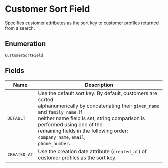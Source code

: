 <!-- Optimized: 2025-10-06 -->
<!-- RPM: 1.6.2.1.1.6.2.1_customer-sort-field_20251006 -->
<!-- Session: E2E RPM DNA Application -->
<!-- AOM: RND (Reggie & Dro) -->
<!-- COI: TECHNOLOGY -->
<!-- RPM: HIGH -->
<!-- ACTION: BUILD -->

# Customer Sort Field

Specifies customer attributes as the sort key to customer profiles returned from a search.

## Enumeration

`CustomerSortField`

## Fields

| Name | Description |
|  --- | --- |
| `DEFAULT` | Use the default sort key. By default, customers are sorted<br>alphanumerically by concatenating their `given_name` and `family_name`. If<br>neither name field is set, string comparison is performed using one of the<br>remaining fields in the following order: `company_name`, `email`,<br>`phone_number`. |
| `CREATED_AT` | Use the creation date attribute (`created_at`) of customer profiles as the sort key. |
